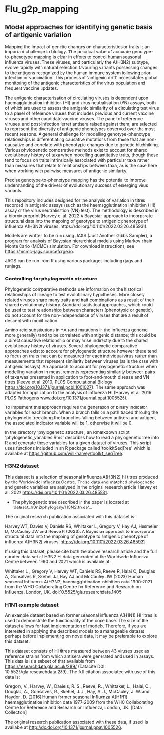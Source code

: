 # Flu_g2p_mapping
## Model approaches for identifying genetic basis of antigenic variation

Mapping the impact of genetic changes on characteristics or traits is an important challenge in biology. The practical value of accurate genotype-to-phenotype mapping is clear in efforts to control human seasonal influenza viruses. These viruses, and particularly the A(H3N2) subtype, evolve rapidly with natural selection favouring variants possessing changes to the antigens recognized by the human immune system following prior infection or vaccination. This process of ‘antigenic drift’ necessitates global monitoring of the antigenic characteristics of the virus population and frequent vaccine updates.

The antigenic characterisation of circulating viruses is dependent upon haemagglutination inhibition (HI) and virus neutralisation (VN) assays, both of which are used to assess the antigenic similarity of a circulating test virus to a panel of reference viruses that includes previous and current vaccine viruses and other candidate vaccine viruses. The panel of reference viruses, and post-infection ferret antisera raised against them,  are selected to represent the diversity of antigenic phenotypes observed over the most recent seasons. A general challenge for modelling genotype-phenotype relationships is differentiating causative mutations from those that are non-causative and correlate with phenotypic changes due to genetic hitchhiking. Various phylogenetic comparative methods exist to account for shared evolutionary history of taxa when modelling quantitative traits, though these tend to focus on traits intrinsically associated with particular taxa rather than measures that relate to relationships between taxa, as is the case here when working with pairwise measures of antigenic similarity. 

Precise genotype-to-phenotype mapping has the potential to improve understanding of the drivers of evolutionary success of emerging virus variants. 


This repository includes designed for the analysis of variation in titres recorded in antigenic assays (such as the haemagglutination inhibition (HI) assay or the virus neutralisation (VN) test). The methodology is described in a biorxiv preprint (Harvey et al. 2022 A Bayesian approach to incorporate structural data into the mapping of genotype to antigenic phenotype of influenza A(H3N2) viruses. https://doi.org/10.1101/2022.03.26.485931).

Models are written to be run using JAGS (Just Another Gibbs Sampler), a program for analysis of Bayesian hierarchical models using Markov chain Monte Carlo (MCMC) simulation. For download instructions, see https://mcmc-jags.sourceforge.io.

JAGS can be run from R using various packages including rjags and runjags. 

### Controlling for phylogenetic structure

Phylogenetic comparative methods use information on the historical relationships of lineage to test evolutionary hypotheses. More closely related viruses share many traits and trait combinations as a result of their shared evolutionary history. Standard statistical approaches, which could be used to test relationships between characters (phenotypic or genetic), do not account for the non-independance of viruses that are a result of descent with modification.

Amino acid substitutions in HA (and mutations in the influenza genome more generally) tend to be correlated with antigenic distance; this could be a direct causative relationship or may arise indirectly due to the shared evolutionary history of viruses. Several phylogenetic comparative approaches exist to account for phylogenetic structure however these tend to focus on traits that can be measured for each individual virus rather than measurements that represent similarity between viruses (as is the case with antigenic assays). An approach to account for phylogenetic structure when modelling variation in measurements representing similarity between pairs of taxa was presented in application to foot-and-mouth disease and VN titres (Reeve et al. 2010, PLOS Computational Biology https://doi.org/10.1371/journal.pcbi.1001027). The same approach was adapted for application to the analysis of influenza HI (Harvey et al. 2016 PLOS Pathogens www.doi.org/10.1371/journal.ppat.1005526).

To implement this approach requires the generation of binary indicator variables for each branch. When a branch falls on a path  traced throuhg the phylogenetic tree along the branches falling between antisera and antigen, the associated indicator variable will be 1, otherwise it will be 0.

In the directory 'phylogenetic structure', an Rmarkdown script 'phylogenetic_variables.Rmd' describes how to read a phylogenetic tree into R and generate these variables for a given dataset of viruses. This script uses functions included in an R package called 'toolkitSeqTree' which is available at https://github.com/will-harvey/toolkit_seqTree.


### H3N2 dataset

This dataset is a selection of seasonal influenza A(H3N2) HI titres produced by the Worldwide Influenza Centre. These data and matched phylogenetic and genetic variables are analysed in the original research article Harvey et al. 2022 https://doi.org/10.1101/2022.03.26.485931.

- The phylogenetic tree described in the paper is located at 'dataset_h3n2/phylogeny/H3N2.trees'._

The original research publication associated with this data set is:

Harvey WT, Davies V, Daniels RS, Whittaker L, Gregory V, Hay AJ, Husmeier D, McCauley JW and Reeve R (2023). A Bayesian approach to incorporate structural data into the mapping of genotype to antigenic phenotype of influenza A(H3N2) viruses. https://doi.org/10.1101/2022.03.26.485931

If using this dataset, please cite both the above research article and the full curated data set of H3N2 HI data generated at the Worldwide Influenza Centre between 1990 and 2021 which is available at:

Whittaker L , Gregory V, Harvey WT, Daniels RS, Reeve R, Halai C, Douglas A, Gonsalves R, Skehel JJ, Hay AJ and McCauley JW (2023) Human seasonal Influenza A(H3N2) haemagglutination inhibition data 1990-2021 from the WHO Collaborating Centre for Reference and Research on Influenza, London, UK. doi:10.5525/gla.researchdata.1405


### H1N1 example dataset

An example dataset based on former seasonal influenza A(H1N1) HI titres is used to demonstrate the functionality of the code base. The size of the dataset allows for fast implementation of models. Therefore, if you are interested in applying the described models to a manageable dataset perhaps before implementing on novel data, it may be preferable to explore this dataset.   

This dataset consists of HI titres measured between 43 viruses used as reference strains from which antisera were generated and used in assays. This data is is a subset of that available from https://researchdata.gla.ac.uk/289/ (Datacite DOI: 10.5525/gla.researchdata.289). The full citation associated with use of this data is:

Gregory, V., Harvey, W., Daniels, R. S., Reeve, R. , Whittaker, L., Halai, C., Douglas, A., Gonsalves, R., Skehel, J. J., Hay, A. J., McCauley, J. W. and Haydon, D.  (2016) Human former seasonal Influenza A(H1N1) haemagglutination inhibition data 1977-2009 from the WHO Collaborating Centre for Reference and Research on Influenza, London, UK. [Data Collection]

The original research publication associated with these data, if used, is available at http://dx.doi.org/10.1371/journal.ppat.1005526.
